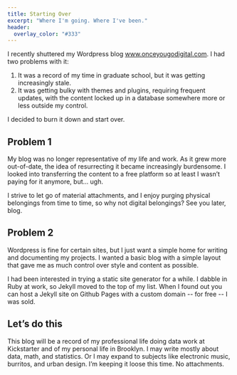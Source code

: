 ```yaml
---
title: Starting Over
excerpt: "Where I'm going. Where I've been."
header:
  overlay_color: "#333"
---
```


I recently shuttered my Wordpress blog www.onceyougodigital.com. I had two problems with it:

1. It was a record of my time in graduate school, but it was getting increasingly stale.
2. It was getting bulky with themes and plugins, requiring frequent updates, with the content locked up in a database somewhere more or less outside my control.

I decided to burn it down and start over.

## Problem 1

My blog was no longer representative of my life and work. As it grew more out-of-date, the idea of resurrecting it became increasingly burdensome. I looked into transferring the content to a free platform so at least I wasn’t paying for it anymore, but… ugh.

I strive to let go of material attachments, and I enjoy purging physical belongings from time to time, so why not digital belongings? See you later, blog.

## Problem 2

Wordpress is fine for certain sites, but I just want a simple home for writing and documenting my projects. I wanted a basic blog with a simple layout that gave me as much control over style and content as possible.

I had been interested in trying a static site generator for a while. I dabble in Ruby at work, so Jekyll moved to the top of my list. When I found out you can host a Jekyll site on Github Pages with a custom domain -- for free -- I was sold.

## Let’s do this

This blog will be a record of my professional life doing data work at Kickstarter and of my personal life in Brooklyn. I may write mostly about data, math, and statistics. Or I may expand to subjects like electronic music, burritos, and urban design. I’m keeping it loose this time. No attachments.
